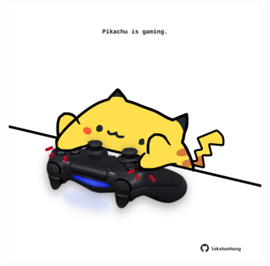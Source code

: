 <!-- built at 03/10/2025, 15:00:41 UTC -->
<p align="center">
  <img width="500" height="500" src="./ReadmeImage.svg">
</p>
